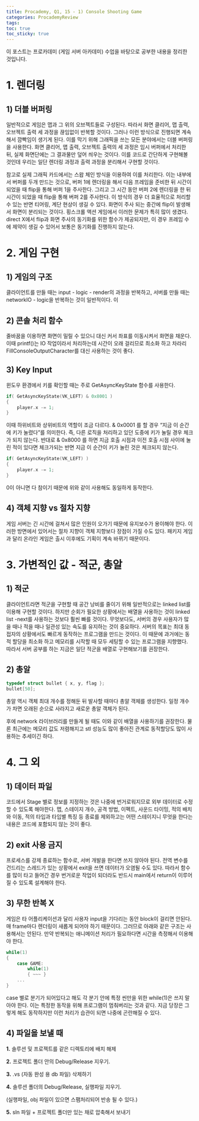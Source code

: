 ```yaml
---
title: Procademy, Q1, 15 - 1) Console Shooting Game
categories: ProcademyReview
tags: 
toc: true
toc_sticky: true
---
```


이 포스트는 프로카데미 (게임 서버 아카데미) 수업을 바탕으로 공부한 내용을 정리한 것입니다. 

# **1. 렌더링**

## **1) 더블 버퍼링**

일반적으로 게임은 맵과 그 위의 오브젝트들로 구성된다. 따라서 화면 클리어, 맵 출력, 오브젝트 출력 세 과정을 끊임없이 반복할 것이다. 그러나 이런 방식으로 진행되면 계속해서 깜빡임이 생기게 된다. 이를 막기 위해 그래픽을 쓰는 모든 분야에서는 더블 버퍼링을 사용한다. 화면 클리어, 맵 출력, 오브젝트 출력의 세 과정은 임시 버퍼에서 처리한 뒤, 실제 화면단에는 그 결과물만 덮어 씌우는 것이다. 이를 코드로 간단하게 구현해볼 것인데 우리는 일단 렌더링 과정과 출력 과정을 분리해서 구현할 것이다. 

참고로 실제 그래픽 카드에서는 스왑 체인 방식을 이용하여 이를 처리한다. 이는 내부에서 버퍼를 두개 만드는 것으로, 버퍼 1에 렌더링을 해서 다음 프레임을 준비한 뒤 시간이 되었을 때 flip을 통해 버퍼 1을 주사한다. 그리고 그 시간 동안 버퍼 2에 렌더링을 한 뒤 시간이 되었을 때 flip을 통해 버퍼 2를 주사한다. 이 방식의 경우 더 효율적으로 처리할 수 있는 반면 티어링, 계단 현상이 생길 수 있다. 화면이 주사 되는 중간에 flip이 발생해서 화면이 분리되는 것이다. 횡스크롤 액션 게임에서 이러한 문제가 특히 많이 생겼다. direct X에서 flip과 화면 주사의 동기화를 위한 함수가 제공되지만, 이 경우 프레임 수에 제약이 생길 수 있어서 보통은 동기화를 진행하지 않는다. 



# **2. 게임 구현**

## **1) 게임의 구조**

클라이언트를 만들 때는 input - logic - render의 과정을 반복하고, 서버를 만들 때는 networkIO - logic을 반복하는 것이 일반적이다. 이 

## **2) 콘솔 처리 함수**

줄바꿈을 이용하면 화면이 밀릴 수 있으니 대신 커서 좌표를 이동시켜서 화면을 채운다. 이때 printf()는 IO 작업이라서 처리하는데 시간이 오래 걸리므로 최소화 하고 차라리 FillConsoleOutputCharacter를 대신 사용하는 것이 좋다. 

## **3) Key Input**

윈도우 환경에서 키를 확인할 때는 주로 GetAsyncKeyState 함수를 사용한다. 

```c++
if( GetAsyncKeyState(VK_LEFT) & 0x8001 )
{
	player.x -= 1;
}
```

이때 하위비트와 상위비트의 역할이 조금 다르다.  & 0x0001 를 할 경우 “지금 이 순간에 키가 눌렸다”를 의미한다. 즉, 다른 로직을 처리하고 있던 도중에 키가 눌릴 경우 체크가 되지 않는다. 반대로 & 0x8000 를 하면 지금 호출 시점과 이전 호출 시점 사이에 눌린 적이 있다면 체크가되는 반면 지금 이 순간이 키가 눌린 것은 체크되지 않는다.

```c++
if( GetAsyncKeyState(VK_LEFT) )
{
	player.x -= 1;
}
```

0이 아니면 다 참이기 때문에 위와 같이 사용해도 동일하게 동작한다.

## **4) 객체 지향 vs 절차 지향**

게임 서버는 긴 시간에 걸쳐서 많은 인원이 오가기 때문에 유지보수가 용이해야 한다. 이러한 방면에서 있어서는 절차 지향이 객체 지향보다 장점이 가질 수도 있다. 패키지 게임과 달리 온라인 게임은 출시 이후에도 기획이 계속 바뀌기 때문이다.

# **3. 가변적인 값 - 적군, 총알**

## **1) 적군**

클라이언트라면 적군을 구현할 때 공간 낭비를 줄이기 위해 일반적으로는 linked list를 이용해 구현할 것이다. 하지만 순회가 필요한 상황에서는 배열을 사용하는 것이 linked list -next를 사용하는 것보다 훨씬 빠를 것이다. 무엇보다도, 서버의 경우 사용자가 많을 때나 적을 때나 일관성 있는 속도를 유지하는 것이 중요하다. 서버의 목표는 최대 동접자의 상황에서도 빠르게 동작하는 프로그램을 만드는 것이다. 이 때문에 과거에는 동적 할당을 최소화 하고 메모리를 시작할 때 모두 세팅할 수 있는 프로그램을 지향했다. 따라서 서버 공부를 하는 지금은 일단 적군을 배열로 구현해보기를 권장한다. 

## **2) 총알**

```c++
typedef struct bullet { x, y, flag }; 
bullet[50];
```
총알 역시 객체 최대 개수를 정해둔 뒤 발사할 때마다 총알 객체를 생성한다. 일정 개수가 차면 오래된 순으로 사라지고 새로운 총알 객체가 된다. 

후에 network 라이브러리를 만들게 될 때도 이와 같이 배열을 사용하기를 권장한다. 물론 최근에는 메모리 값도 저렴해지고 stl 성능도 많이 좋아진 관계로 동적할당도 많이 사용하는 추세이긴 하다.

# **4. 그 외**

## **1) 데이터 파일**

코드에서 Stage 별로 정보를 지정하는 것은 나중에 번거로워지므로 외부 데이터로 수정할 수 있도록 해야한다. 맵, 스테이지 개수, 공격 방법, 이펙트, 사운드 타이밍, 적의 배치와 이동, 적의 타입과 타입별 특징 등 종료를 제외하고는 어떤 스테이지니 무엇을 한다는 내용은 코드에 포함되지 않는 것이 좋다. 

## **2) exit 사용 금지**

프로세스를 강제 종료하는 함수로, 서버 개발을 한다면 쓰지 않아야 된다. 전역 변수를 건드리는 스레드가 있는 상황에서 exit을 쓰면 데이터가 오염될 수도 있다. 따라서 함수를 많이 타고 들어간 경우 번거로운 작업이 되더라도 반드시 main에서 return이 이루어질 수 있도록 설계해야 한다. 


## **3) 무한 반복 X**

게임은 타 어플리케이션과 달리 사용자 input을 기다리는 동안 block이 걸리면 안된다. 매 frame마다 렌더링이 새롭게 되어야 하기 때문이다. 그러므로 아래와 같은 구조는 사용해서는 안된다. 만약 반복되는 애니메이션 처리가 필요하다면 시간을 측정해서 이용해야 한다. 

```c++
while(1)
{
	case GAME:
		while(1)
		{ ~~~ }
	...
}
```
case 별로 분기가 되어있다고 해도 각 분기 안에 특정 씬만을 위한 while(1)은 쓰지 말아야 한다. 이는 특정한 동작을 위해 프로그램이 멈춰버리는 것과 같다. 지금 당장은 그렇게 해도 동작하지만 이런 처리가 습관이 되면 나중에 곤란해질 수 있다. 

## **4) 파일을 보낼 때**

**1.** 솔루션 및 프로젝트를 같은 디렉토리에 배치 해제

**2.** 프로젝트 폴더 안의 Debug/Release 지우기. 

**3.** .vs  (자동 완성 용 db 파일) 삭제하기

**4.** 솔루션 폴더의 Debug/Release, 실행파일 지우기. 

(실행파일, obj 파일이 있으면 스팸처리되어 반송 될 수 있다.)

**5.** sln 파일 + 프로젝트 폴더만 있는 채로 압축해서 보내기
